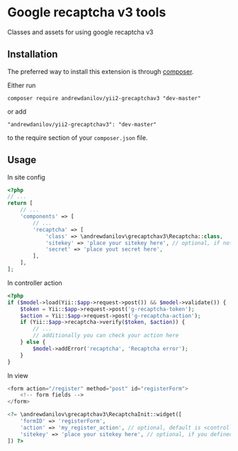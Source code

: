 Google recaptcha v3 tools
===================
Classes and assets for using google recaptcha v3

Installation
------------

The preferred way to install this extension is through [composer](http://getcomposer.org/download/).

Either run

```
composer require andrewdanilov/yii2-grecaptchav3 "dev-master"
```

or add

```
"andrewdanilov/yii2-grecaptchav3": "dev-master"
```

to the require section of your `composer.json` file.


Usage
-----

In site config
```php
<?php
// ...
return [
	// ...
	'components' => [
		// ...
		'recaptcha' => [
			'class' => \andrewdanilov\grecaptchav3\Recaptcha::class,
			'sitekey' => 'place your sitekey here', // optional, if not set, you need to define it in widget config
			'secret' => 'place yout secret here',
		],
	],
];
```

In controller action
```php
<?php
if ($model->load(Yii::$app->request->post()) && $model->validate()) {
	$token = Yii::$app->request->post('g-recaptcha-token');
	$action = Yii::$app->request->post('g-recaptcha-action');
	if (Yii::$app->recaptcha->verify($token, $action)) {
		// ...
		// additionally you can check your action here
	} else {
		$model->addError('recaptcha', 'Recaptcha error');
	}
}
```

In view
```php
<form action="/register" method="post" id="registerForm">
	<!-- form fields -->
</form>

<?= \andrewdanilov\grecaptchav3\RecaptchaInit::widget([
	'formID' => 'registerForm',
	'action' => 'my_register_action', // optional, default is <controller_id>_<action_id>
	'sitekey' => 'place your sitekey here', // optional, if you defined sitekey in component config
]) ?>
```